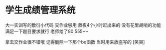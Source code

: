 # 学生成绩管理系统
大一实训写的敷衍小代码  交作业够用 
熬夜4个小时赶出来的 没有花里胡哨的功能  满足一下题目要求就行  老师给了80 555~~

拿去交作业很不错哦  记得删除一下那个bq函数   当时用来放盗写的 [笑哭]
